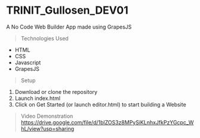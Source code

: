 # TRINIT_Gullosen_DEV01
A No Code Web Builder App made using GrapesJS
> Technologies Used
- HTML
- CSS 
- Javascript
- GrapesJS
> Setup
1. Download or clone the repository
2. Launch index.html
3. Click on Get Started (or launch editor.html) to start building a Website
> Video Demonstration
https://drive.google.com/file/d/1blZOS3z8MPySiKLnhxJfkPzYGcpc_WhL/view?usp=sharing
